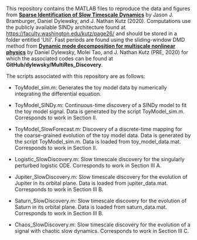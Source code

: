 This repository contains the MATLAB files to reproduce the data and figures from [**Sparse Identification of Slow Timescale Dynamics**](https://arxiv.org/abs/2006.00940) by Jason J. Bramburger, Daniel Dylewsky, and J. Nathan Kutz (2020). Computations use the publicly available SINDy architecture found at https://faculty.washington.edu/kutz/page26/ and should be stored in a folder entitled 'Util'. Fast periods are found using the sliding-window DMD method from [**Dynamic mode decomposition for multiscale nonlinear physics**](https://journals.aps.org/pre/abstract/10.1103/PhysRevE.99.063311) by Daniel Dylewsky, Molei Tao, and J. Nathan Kutz (PRE, 2020) for which the associated codes can be found at **GitHub/dylewsky/MultiRes_Discovery**. 

The scripts associated with this repository are as follows:

- ToyModel_sim.m: Generates the toy model data by numerically integrating the differential equation.

- ToyModel_SINDy.m: Continuous-time discovery of a SINDy model to fit the toy model signal. Data is generated by the script ToyModel_sim.m. Corresponds to work in Section II.

- ToyModel_SlowForecast.m: Discovery of a discrete-time mapping for the coarse-grained evolution of the toy model data. Data is generated by the script ToyModel_sim.m. Data is loaded from toy_model_data.mat. Corresponds to work in Section II.

- Logistic_SlowDiscovery.m: Slow timescale discovery for the singularly perturbed logistic ODE. Corresponds to work in Section III A.

- Jupiter_SlowDiscovery.m: Slow timescale discovery for the evolution of Jupiter in its orbital plane. Data is loaded from jupiter_data.mat. Corresponds to work in Section III B.

- Saturn_SlowDiscovery.m: Slow timescale discovery for the evolution of Saturn in its orbital plane. Data is loaded from saturn_data.mat. Corresponds to work in Section III B.

- Chaos_SlowDiscovery.m: Slow timescale discovery for the evolution of a signal with chaotic slow dynamics. Corresponds to work in Section III C.

